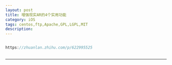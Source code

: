 ```yaml
---
layout: post
title: 增强现实AR的4个实用功能
category: iOS
tags: centos,ftp,Apache,GPL,LGPL,MIT
description: 
---
```


```javascript

https://zhuanlan.zhihu.com/p/622995525



```



---

